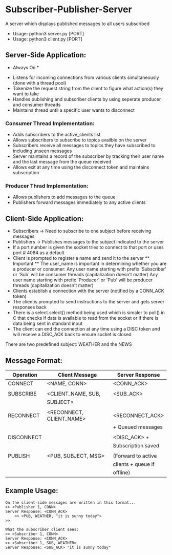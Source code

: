 # Subscriber-Publisher-Server
A server which displays published messages to all users subscribed 
- Usage: python3 server.py [PORT]
- Usage: python3 client.py [PORT]

## Server-Side Application:
* Always On * 
- Listens for incoming connections from various clients simultaneously (done with a thread pool)
- Tokenize the request string from the client to figure what action(s) they want to take
- Handles publishing and subscriber clients by using seperate producer and consumer threads
- Maintains thread until a specific user wants to disconnect 

### Consumer Thread Implementation:
- Adds subscribers to the active_clients list
- Allows subscribers to subscribe to topics availble on the server 
- Subscribers receive all messages to topics they have subscribed to including unseen messages 
- Server maintains a record of the subscriber by tracking their user name and the last message from the queue received 
- Allows exit at any time using the disconnect token and maintains subscription 

### Producer Thrad Implementation:
- Allows publishers to add messages to the queue 
- Publishers forward messages immediately to any active clients 

## Client-Side Application:
- Subscribers -> Need to subscribe to one subject before receiving messages 
- Publishers -> Publishes messages to the subject indicated to the server
- If a port number is given the socket tries to connect to that port or uses port # 4084 as a default
- Client is prompted to register a name and send it to the server
** Important ** 
The user_name is important in determining whether you are a producer or consumer:
Any user name starting with prefix 'Subscriber' or 'Sub' will be consumer threads (capitalization doesn't matter)
Any user name starting with prefix 'Producer' or 'Pub' will be producer threads (capitalization doesn't matter)
- Clients establish a connection with the server (notified by a CONN_ACK token) 
- The clientis prompted to send instructions to the server and gets server responses back
- There is a select.select() method being used which is simaler to poll() in C that checks if data is available to read from the socket or if there is data being sent in standard input
- The client can end the connection at any time using a DISC token and will receive a DISC_ACK back to ensure socket is closed

There are two predefined subject: WEATHER and the NEWS 

## Message Format: 

| Operation | Client Message          | Server Response   |
| --------- | ----------------------  | ---------------   |
| CONNECT   |  <NAME, CONN>           | <CONN_ACK>        |
|           |                         |                   |
| SUBSCRIBE | <CLIENT_NAME, SUB,      |  <SUB_ACK>        |
|           |  SUBJECT>               |                   |
|           |                         |                   |
| RECONNECT | <RECONNECT, CLIENT_NAME>| <RECONNECT_ACK>   | 
|           |                         | + Queued messages |
|           |                         |                   |
| DISCONNECT|  <DISC>                 |<DISC_ACK> +       |
|           |                         |Subscription saved |
|           |                         |                   | 
| PUBLISH   | <PUB, SUBJECT, MSG>     | (Forward to active|
|           |                         | clients + queue if|
|           |                         | offline)          |

## Example Usage:
    On the client-side messages are written in this format... 
    >> <Publisher 1, CONN>
    Server Response: <CONN_ACK>
        >> <PUB, WEATHER, "it is sunny today"> 
    >> 

    What the subscriber client sees:
    >> <Subscriber 1, CONN> 
    Server Response: <CONN_ACK>
    >> <Subscriber 1, SUB, WEATHER> 
    Server Response: <SUB_ACK> "it is sunny today" 
